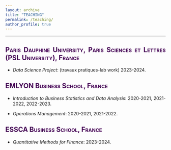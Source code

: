 ```yaml
---
layout: archive
title: "TEACHING"
permalink: /teaching/
author_profile: true
---
```

<style> body {text-align: justify} </style> <!-- Justify text. -->

------

## <span style="font-variant:small-caps;"><span style="color:#440154">**Paris Dauphine University, Paris Sciences et Lettres (PSL University), France**</span></span>

* *Data Science Project*: (travaux pratiques-lab work) 2023-2024.

## <span style="font-variant:small-caps;"><span style="color:#440154">**EMLYON Business School, France**</span></span>

* *Introduction to Business Statistics and Data Analysis*:  2020-2021, 2021-2022, 2022-2023.

* *Operations Management*:  2020-2021, 2021-2022.

## <span style="font-variant:small-caps;"><span style="color:#440154">**ESSCA Business School, France**</span></span>

* *Quantitative Methods for Finance*:  2023-2024.




